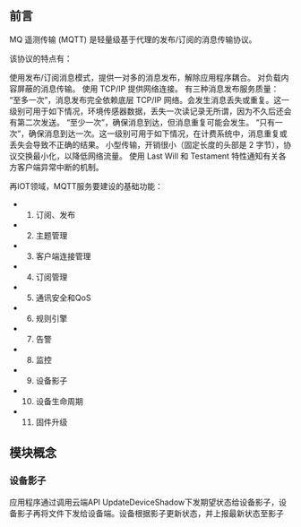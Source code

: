 
## 前言


MQ 遥测传输 (MQTT) 是轻量级基于代理的发布/订阅的消息传输协议。

该协议的特点有：

使用发布/订阅消息模式，提供一对多的消息发布，解除应用程序耦合。
对负载内容屏蔽的消息传输。
使用 TCP/IP 提供网络连接。
有三种消息发布服务质量：
“至多一次”，消息发布完全依赖底层 TCP/IP 网络。会发生消息丢失或重复。这一级别可用于如下情况，环境传感器数据，丢失一次读记录无所谓，因为不久后还会有第二次发送。
“至少一次”，确保消息到达，但消息重复可能会发生。
“只有一次”，确保消息到达一次。这一级别可用于如下情况，在计费系统中，消息重复或丢失会导致不正确的结果。
小型传输，开销很小（固定长度的头部是 2 字节），协议交换最小化，以降低网络流量。
使用 Last Will 和 Testament 特性通知有关各方客户端异常中断的机制。

再IOT领域，MQTT服务要建设的基础功能：


- 1. 订阅、发布

- 2. 主题管理

- 3. 客户端连接管理

- 4. 订阅管理

- 5. 通讯安全和QoS

- 6. 规则引擎

- 7. 告警

- 8. 监控

- 9. 设备影子

- 10. 设备生命周期

- 11. 固件升级




## 模块概念


### 设备影子

应用程序通过调用云端API UpdateDeviceShadow下发期望状态给设备影子，设备影子再将文件下发给设备端。设备根据影子更新状态，并上报最新状态至影子




